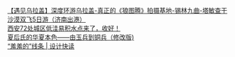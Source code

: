   
[【遇见乌拉盖】深度环游乌拉盖-真正的《狼图腾》拍摄基地-锡林九曲-塔敏查干沙漠双飞5日游（济南出港）](http://www.dianyue.me/archives/709/xhshisyo18jueca6/)  
[西安72处城区低洼易积水点来了，收好！](http://www.dianyue.me/archives/091/37gj3hkgnngrv0zn/)  
[夏后氏的华夏本色——由玉兵到铜兵（修改版)](http://www.dianyue.me/archives/365/v1sp77n3xc9u228n/)  
[“羞羞的”线条 | 设计快读](http://www.dianyue.me/archives/295/bkafsknfvj2twvg5/)